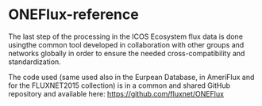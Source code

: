 # ONEFlux-reference

The last step of the processing in the ICOS Ecosystem flux data is done usingthe common tool developed in collaboration with other groups and networks globally in order to ensure the needed cross-compatibility and standardization.

The code used (same used also in the Eurpean Database, in AmeriFlux and for the FLUXNET2015 collection) is in a common and shared GitHub repository and available here: https://github.com/fluxnet/ONEFlux
